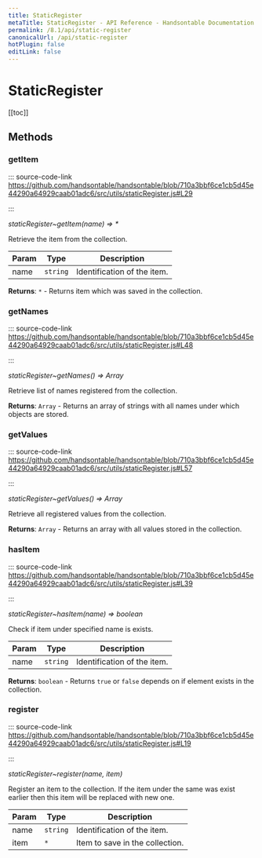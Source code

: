 ```yaml
---
title: StaticRegister
metaTitle: StaticRegister - API Reference - Handsontable Documentation
permalink: /8.1/api/static-register
canonicalUrl: /api/static-register
hotPlugin: false
editLink: false
---
```


# StaticRegister

[[toc]]
## Methods

### getItem
  
::: source-code-link https://github.com/handsontable/handsontable/blob/710a3bbf6ce1cb5d45e44290a64929caab01adc6/src/utils/staticRegister.js#L29

:::

_staticRegister~getItem(name) ⇒ \*_

Retrieve the item from the collection.


| Param | Type | Description |
| --- | --- | --- |
| name | `string` | Identification of the item. |


**Returns**: `*` - Returns item which was saved in the collection.  

### getNames
  
::: source-code-link https://github.com/handsontable/handsontable/blob/710a3bbf6ce1cb5d45e44290a64929caab01adc6/src/utils/staticRegister.js#L48

:::

_staticRegister~getNames() ⇒ Array_

Retrieve list of names registered from the collection.


**Returns**: `Array` - Returns an array of strings with all names under which objects are stored.  

### getValues
  
::: source-code-link https://github.com/handsontable/handsontable/blob/710a3bbf6ce1cb5d45e44290a64929caab01adc6/src/utils/staticRegister.js#L57

:::

_staticRegister~getValues() ⇒ Array_

Retrieve all registered values from the collection.


**Returns**: `Array` - Returns an array with all values stored in the collection.  

### hasItem
  
::: source-code-link https://github.com/handsontable/handsontable/blob/710a3bbf6ce1cb5d45e44290a64929caab01adc6/src/utils/staticRegister.js#L39

:::

_staticRegister~hasItem(name) ⇒ boolean_

Check if item under specified name is exists.


| Param | Type | Description |
| --- | --- | --- |
| name | `string` | Identification of the item. |


**Returns**: `boolean` - Returns `true` or `false` depends on if element exists in the collection.  

### register
  
::: source-code-link https://github.com/handsontable/handsontable/blob/710a3bbf6ce1cb5d45e44290a64929caab01adc6/src/utils/staticRegister.js#L19

:::

_staticRegister~register(name, item)_

Register an item to the collection. If the item under the same was exist earlier then this item will be replaced with new one.


| Param | Type | Description |
| --- | --- | --- |
| name | `string` | Identification of the item. |
| item | `*` | Item to save in the collection. |


